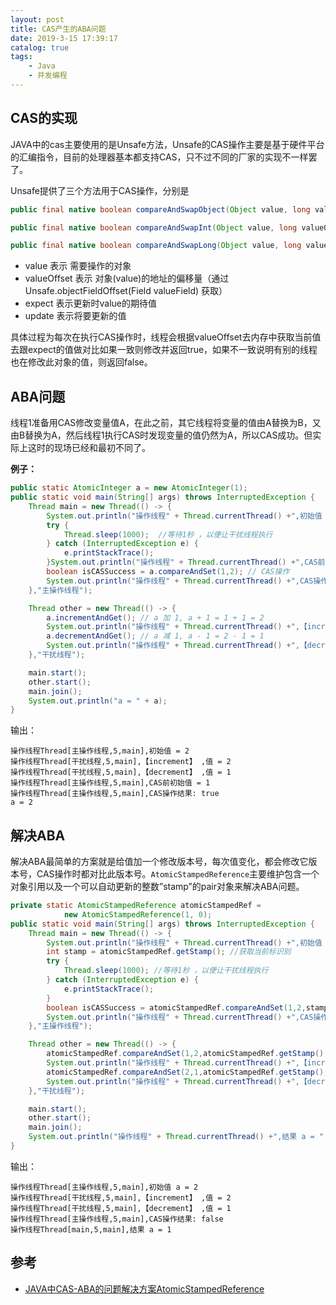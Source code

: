 ```yaml
---
layout: post
title: CAS产生的ABA问题
date: 2019-3-15 17:39:17
catalog: true
tags:
    - Java
    - 并发编程
---
```


## CAS的实现

JAVA中的cas主要使用的是Unsafe方法，Unsafe的CAS操作主要是基于硬件平台的汇编指令，目前的处理器基本都支持CAS，只不过不同的厂家的实现不一样罢了。

Unsafe提供了三个方法用于CAS操作，分别是

```java
public final native boolean compareAndSwapObject(Object value, long valueOffset, Object expect, Object update);

public final native boolean compareAndSwapInt(Object value, long valueOffset, int expect, int update);

public final native boolean compareAndSwapLong(Object value, long valueOffset, long expect, long update);
```

- value 表示 需要操作的对象
- valueOffset 表示 对象(value)的地址的偏移量（通过Unsafe.objectFieldOffset(Field valueField) 获取）
- expect 表示更新时value的期待值
- update 表示将要更新的值

具体过程为每次在执行CAS操作时，线程会根据valueOffset去内存中获取当前值去跟expect的值做对比如果一致则修改并返回true，如果不一致说明有别的线程也在修改此对象的值，则返回false。

## ABA问题

线程1准备用CAS修改变量值A，在此之前，其它线程将变量的值由A替换为B，又由B替换为A，然后线程1执行CAS时发现变量的值仍然为A，所以CAS成功。但实际上这时的现场已经和最初不同了。

**例子：**

```java
public static AtomicInteger a = new AtomicInteger(1);
public static void main(String[] args) throws InterruptedException {
    Thread main = new Thread(() -> {
        System.out.println("操作线程" + Thread.currentThread() +",初始值 = " + a);  //定义变量 a = 1
        try {
            Thread.sleep(1000);  //等待1秒 ，以便让干扰线程执行
        } catch (InterruptedException e) {
            e.printStackTrace();
        }System.out.println("操作线程" + Thread.currentThread() +",CAS前初始值 = " + a);
        boolean isCASSuccess = a.compareAndSet(1,2); // CAS操作
        System.out.println("操作线程" + Thread.currentThread() +",CAS操作结果: " + isCASSuccess);
    },"主操作线程");

    Thread other = new Thread(() -> {
        a.incrementAndGet(); // a 加 1, a + 1 = 1 + 1 = 2
        System.out.println("操作线程" + Thread.currentThread() +",【increment】 ,值 = "+ a);
        a.decrementAndGet(); // a 减 1, a - 1 = 2 - 1 = 1
        System.out.println("操作线程" + Thread.currentThread() +",【decrement】 ,值 = "+ a);
    },"干扰线程");

    main.start();
    other.start();
    main.join();
    System.out.println("a = " + a);
}
```

输出：

```
操作线程Thread[主操作线程,5,main],初始值 = 2
操作线程Thread[干扰线程,5,main],【increment】 ,值 = 2
操作线程Thread[干扰线程,5,main],【decrement】 ,值 = 1
操作线程Thread[主操作线程,5,main],CAS前初始值 = 1
操作线程Thread[主操作线程,5,main],CAS操作结果: true
a = 2
```

## 解决ABA

解决ABA最简单的方案就是给值加一个修改版本号，每次值变化，都会修改它版本号，CAS操作时都对比此版本号。`AtomicStampedReference`主要维护包含一个对象引用以及一个可以自动更新的整数”stamp”的pair对象来解决ABA问题。

```java
private static AtomicStampedReference atomicStampedRef =
            new AtomicStampedReference(1, 0);
public static void main(String[] args) throws InterruptedException {
    Thread main = new Thread(() -> {
        System.out.println("操作线程" + Thread.currentThread() +",初始值 a = " + atomicStampedRef.getReference());
        int stamp = atomicStampedRef.getStamp(); //获取当前标识别
        try {
            Thread.sleep(1000); //等待1秒 ，以便让干扰线程执行
        } catch (InterruptedException e) {
            e.printStackTrace();
        }
        boolean isCASSuccess = atomicStampedRef.compareAndSet(1,2,stamp,stamp +1);  //此时expectedReference未发生改变，但是stamp已经被修改了,所以CAS失败
        System.out.println("操作线程" + Thread.currentThread() +",CAS操作结果: " + isCASSuccess);
    },"主操作线程");

    Thread other = new Thread(() -> {
        atomicStampedRef.compareAndSet(1,2,atomicStampedRef.getStamp(),atomicStampedRef.getStamp() +1);
        System.out.println("操作线程" + Thread.currentThread() +",【increment】 ,值 = "+ atomicStampedRef.getReference());
        atomicStampedRef.compareAndSet(2,1,atomicStampedRef.getStamp(),atomicStampedRef.getStamp() +1);
        System.out.println("操作线程" + Thread.currentThread() +",【decrement】 ,值 = "+ atomicStampedRef.getReference());
    },"干扰线程");

    main.start();
    other.start();
    main.join();
    System.out.println("操作线程" + Thread.currentThread() +",结果 a = " + atomicStampedRef.getReference());
}
```

输出：

```
操作线程Thread[主操作线程,5,main],初始值 a = 2
操作线程Thread[干扰线程,5,main],【increment】 ,值 = 2
操作线程Thread[干扰线程,5,main],【decrement】 ,值 = 1
操作线程Thread[主操作线程,5,main],CAS操作结果: false
操作线程Thread[main,5,main],结果 a = 1
```

## 参考

* [JAVA中CAS-ABA的问题解决方案AtomicStampedReference](https://www.colabug.com/2317031.html)